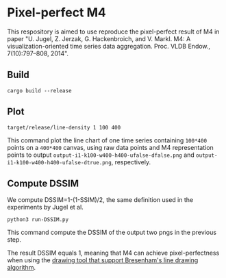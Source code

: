 # Pixel-perfect M4

This respository is aimed to use reproduce the pixel-perfect result of M4 in paper "U. Jugel, Z. Jerzak, G. Hackenbroich, and V. Markl. M4: A visualization-oriented time series data aggregation. Proc. VLDB Endow., 7(10):797–808, 2014". 

## Build

```
cargo build --release
```

## Plot

```
target/release/line-density 1 100 400
```

This command plot the line chart of one time series containing `100*400` points on a `400*400` canvas, using raw data points and M4 representation points to output `output-i1-k100-w400-h400-ufalse-dfalse.png` and `output-i1-k100-w400-h400-ufalse-dtrue.png`, respectively.

## Compute DSSIM

We compute DSSIM=1-(1-SSIM)/2, the same definition used in the experiments by Jugel et al.

```
python3 run-DSSIM.py
```

This command compute the DSSIM of the output two pngs in the previous step. 

The result DSSIM equals 1, meaning that M4 can achieve pixel-perfectness when using the [drawing tool that support Bresenham's line drawing algorithm](https://docs.rs/imageproc/latest/imageproc/drawing/fn.draw_line_segment_mut.html).
